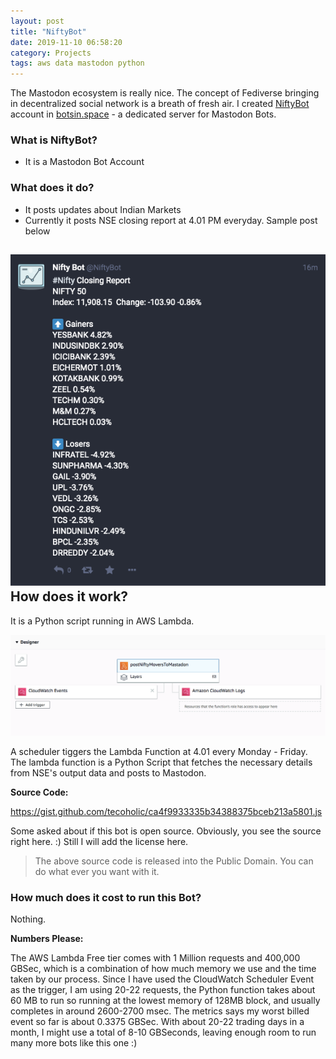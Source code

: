 ```yaml
---
layout: post
title: "NiftyBot"
date: 2019-11-10 06:58:20
category: Projects
tags: aws data mastodon python
---
```

The Mastodon ecosystem is really nice. The concept of Fediverse bringing in decentralized social network is a breath of fresh air. I created [NiftyBot](https://botsin.space/@NiftyBot) account in [botsin.space](https://botsin.space/@NiftyBot) - a dedicated server for Mastodon Bots.

### What is NiftyBot?


* It is a Mastodon Bot Account


### What does it do?


* It posts updates about Indian Markets
* Currently it posts NSE closing report at 4.01 PM everyday. Sample post below


![niftybot-sample](/img/wp-content/uploads/2019/11/niftybot-sample.png)
How does it work?
-----------------



It is a Python script running in AWS Lambda.

![lambda-niftybot](/img/wp-content/uploads/2019/11/lambda-niftybot.png)

A scheduler tiggers the Lambda Function at 4.01 every Monday - Friday. The lambda function is a Python Script that fetches the necessary details from NSE's output data and posts to Mastodon.

**Source Code:**

https://gist.github.com/tecoholic/ca4f9933335b34388375bceb213a5801.js

Some asked about if this bot is open source. Obviously, you see the source right here. :) Still I will add the license here.


> The above source code is released into the Public Domain. You can do what ever you want with it.


### How much does it cost to run this Bot?



Nothing.

**Numbers Please:**

The AWS Lambda Free tier comes with 1 Million requests and 400,000 GBSec, which is a combination of how much memory we use and the time taken by our process. Since I have used the CloudWatch Scheduler Event as the trigger, I am using 20-22 requests, the Python function takes about 60 MB to run so running at the lowest memory of 128MB block, and usually completes in around 2600-2700 msec. The metrics says my worst billed event so far is about 0.3375 GBSec. With about 20-22 trading days in a month, I might use a total of 8-10 GBSeconds, leaving enough room to run many more bots like this one :)
